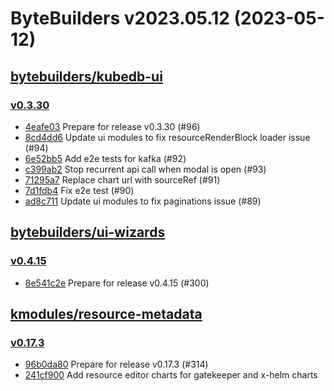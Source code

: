 # ByteBuilders v2023.05.12 (2023-05-12)


## [bytebuilders/kubedb-ui](https://github.com/bytebuilders/kubedb-ui)

### [v0.3.30](https://github.com/bytebuilders/kubedb-ui/releases/tag/v0.3.30)

- [4eafe03](https://github.com/bytebuilders/kubedb-ui/commit/4eafe03) Prepare for release v0.3.30 (#96)
- [8cd4dd6](https://github.com/bytebuilders/kubedb-ui/commit/8cd4dd6) Update ui modules to fix resourceRenderBlock loader issue (#94)
- [6e52bb5](https://github.com/bytebuilders/kubedb-ui/commit/6e52bb5) Add e2e tests for kafka (#92)
- [c399ab2](https://github.com/bytebuilders/kubedb-ui/commit/c399ab2) Stop recurrent api call when modal is open (#93)
- [71295a7](https://github.com/bytebuilders/kubedb-ui/commit/71295a7) Replace chart url with sourceRef (#91)
- [7d1fdb4](https://github.com/bytebuilders/kubedb-ui/commit/7d1fdb4) Fix e2e test (#90)
- [ad8c711](https://github.com/bytebuilders/kubedb-ui/commit/ad8c711) Update ui modules to fix paginations issue (#89)



## [bytebuilders/ui-wizards](https://github.com/bytebuilders/ui-wizards)

### [v0.4.15](https://github.com/bytebuilders/ui-wizards/releases/tag/v0.4.15)

- [8e541c2e](https://github.com/bytebuilders/ui-wizards/commit/8e541c2e) Prepare for release v0.4.15 (#300)



## [kmodules/resource-metadata](https://github.com/kmodules/resource-metadata)

### [v0.17.3](https://github.com/kmodules/resource-metadata/releases/tag/v0.17.3)

- [96b0da80](https://github.com/kmodules/resource-metadata/commit/96b0da80) Prepare for release v0.17.3 (#314)
- [241cf900](https://github.com/kmodules/resource-metadata/commit/241cf900) Add resource editor charts for gatekeeper and x-helm charts



